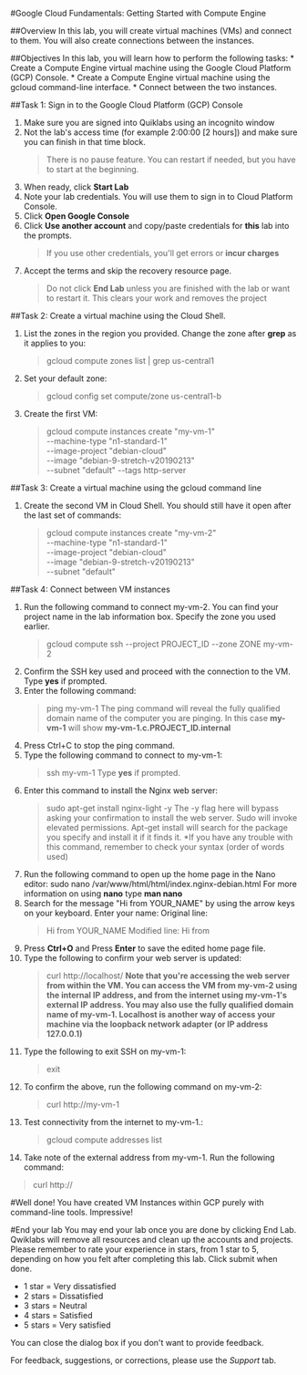 #Google Cloud Fundamentals: Getting Started with Compute Engine

##Overview
In this lab, you will create virtual machines (VMs) and connect to them. You will also create connections between the instances.

##Objectives
In this lab, you will learn how to perform the following tasks:
    * Create a Compute Engine virtual machine using the Google Cloud Platform (GCP) Console.
    * Create a Compute Engine virtual machine using the gcloud command-line interface.
    * Connect between the two instances.

##Task 1: Sign in to the Google Cloud Platform (GCP) Console

1. Make sure you are signed into Quiklabs using an incognito window
2. Not the lab's access time (for example 2:00:00 [2 hours]) and make sure you can finish in that time block. 
    >There is no pause feature. You can restart if needed, but you have to start at the beginning.
3. When ready, click **Start Lab**
4. Note your lab credentials. You will use them to sign in to Cloud Platform Console.
5. Click **Open Google Console**
6. Click **Use another account** and copy/paste credentials for **this** lab into the prompts.
    >If you use other credentials, you'll get errors or **incur charges**
7. Accept the terms and skip the recovery resource page.
    >Do not click **End Lab** unless you are finished with the lab or want to restart it. This clears your work and removes the project

##Task 2: Create a virtual machine using the Cloud Shell.

1. List the zones in the region you provided. Change the zone after **grep** as it applies to you:
    >gcloud compute zones list | grep us-central1
2. Set your default zone:
    >gcloud config set compute/zone us-central1-b
3. Create the first VM:
    >gcloud compute instances create "my-vm-1" \
    >--machine-type "n1-standard-1" \
    >--image-project "debian-cloud" \
    >--image "debian-9-stretch-v20190213" \
    >--subnet "default"
    >--tags http-server

##Task 3: Create a virtual machine using the gcloud command line
1. Create the second VM in Cloud Shell. You should still have it open after the last set of commands:
    >gcloud compute instances create "my-vm-2" \
    >--machine-type "n1-standard-1" \
    >--image-project "debian-cloud" \
    >--image "debian-9-stretch-v20190213" \
    >--subnet "default"

##Task 4: Connect between VM instances
1. Run the following command to connect my-vm-2. You can find your project name in the lab information box. Specify the zone you used earlier.
    >gcloud compute ssh --project PROJECT_ID --zone ZONE my-vm-2
2. Confirm the SSH key used and proceed with the connection to the VM. Type **yes** if prompted.
3. Enter the following command:
    >ping my-vm-1
    The ping command will reveal the fully qualified domain name of the computer you are pinging. In this case **my-vm-1** will show **my-vm-1.c.PROJECT_ID.internal**
4. Press Ctrl+C to stop the ping command.
5. Type the following command to connect to my-vm-1:
    >ssh my-vm-1
    Type **yes** if prompted.
6. Enter this command to install the Nginx web server:
    >sudo apt-get install nginx-light -y
    The -y flag here will bypass asking your confirmation to install the web server. 
    Sudo will invoke elevated permissions. 
    Apt-get install will search for the package you specify and install it if it finds it.
    *If you have any trouble with this command, remember to check your syntax (order of words used)
7. Run the following command to open up the home page in the Nano editor:
    sudo nano /var/www/html/html/index.nginx-debian.html
    For more information on using **nano** type **man nano**
8. Search for the message "Hi from YOUR_NAME" by using the arrow keys on your keyboard. Enter your name:
    Original line:
    >Hi from YOUR_NAME
    Modified line:
    >Hi from <your name here>
9. Press **Ctrl+O** and Press **Enter** to save the edited home page file.
10. Type the following to confirm your web server is updated:
    >curl http://localhost/
    **Note that you're accessing the web server from within the VM. You can access the VM from my-vm-2 using the internal IP address, and from the internet using my-vm-1's external IP address. You may also use the fully qualified domain name of my-vm-1. Localhost is another way of access your machine via the loopback network adapter (or IP address 127.0.0.1)**
11. Type the following to exit SSH on my-vm-1:
    >exit
12. To confirm the above, run the following command on my-vm-2:
    >curl http://my-vm-1
13. Test connectivity from the internet to my-vm-1.:
    >gcloud compute addresses list
14. Take note of the external address from my-vm-1. Run the following command:
   >curl http://<my-vm-1-external-ip-address>

#Well done!
You have created VM Instances within GCP purely with command-line tools. Impressive!

#End your lab
You may end your lab once you are done by clicking End Lab. Qwiklabs will remove all resources and clean up the accounts and projects. Please remember to rate your experience in stars, from 1 star to 5, depending on how you felt after completing this lab.
Click submit when done.

* 1 star = Very dissatisfied
* 2 stars = Dissatisfied
* 3 stars = Neutral
* 4 stars = Satisfied
* 5 stars = Very satisfied

You can close the dialog box if you don't want to provide feedback.

For feedback, suggestions, or corrections, please use the *Support* tab.